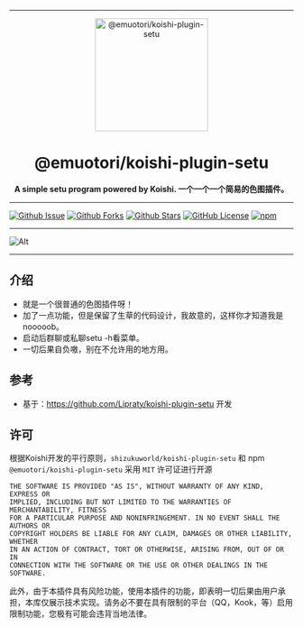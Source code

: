 <div align="center">
    <hr>
    <img src="https://raw.githubusercontent.com/ShizukuWorld/koishi-plugin-setu/master/assets/koimu.png" height="200" alt="@emuotori/koishi-plugin-setu"> 
    <h1>@emuotori/koishi-plugin-setu</h1>
    <b>A simple setu program powered by Koishi. 一个一个一个简易的色图插件。</b>
</div>

---

[![Github Issue](https://img.shields.io/github/issues/ShizukuWorld/koishi-plugin-setu)](https://github.com/ShizukuWorld/koishi-plugin-setu/issues)
[![Github Forks](https://img.shields.io/github/forks/ShizukuWorld/koishi-plugin-setu)](https://github.com/ShizukuWorld/koishi-plugin-setu/fork)
[![Github Stars](https://img.shields.io/github/stars/ShizukuWorld/koishi-plugin-setu)](https://github.com/ShizukuWorld/koishi-plugin-setu)
[![GitHub License](https://img.shields.io/github/license/ShizukuWorld/koishi-plugin-setu)](https://github.com/ShizukuWorld/koishi-plugin-setu/blob/master/LICENSE)
[![npm](https://img.shields.io/npm/v/@emuotori/koishi-plugin-setu?style=flat-square)](https://www.npmjs.com/package/@emuotori/koishi-plugin-setu)

---

![Alt](https://repobeats.axiom.co/api/embed/5862d722880c186b852fa0c7a6c26891efe50b35.svg "Repobeats analytics image")

---

## 介绍
- 就是一个很普通的色图插件呀！
- 加了一点功能，但是保留了生草的代码设计，我故意的，这样你才知道我是nooooob。
- 启动后群聊或私聊setu -h看菜单。
- 一切后果自负嗷，别在不允许用的地方用。

## 参考
- 基于：https://github.com/Lipraty/koishi-plugin-setu 开发

## 许可
根据Koishi开发的平行原则，`shizukuworld/koishi-plugin-setu` 和 npm `@emuotori/koishi-plugin-setu` 采用 `MIT` 许可证进行开源

```text
THE SOFTWARE IS PROVIDED "AS IS", WITHOUT WARRANTY OF ANY KIND, EXPRESS OR
IMPLIED, INCLUDING BUT NOT LIMITED TO THE WARRANTIES OF MERCHANTABILITY, FITNESS
FOR A PARTICULAR PURPOSE AND NONINFRINGEMENT. IN NO EVENT SHALL THE AUTHORS OR
COPYRIGHT HOLDERS BE LIABLE FOR ANY CLAIM, DAMAGES OR OTHER LIABILITY, WHETHER
IN AN ACTION OF CONTRACT, TORT OR OTHERWISE, ARISING FROM, OUT OF OR IN
CONNECTION WITH THE SOFTWARE OR THE USE OR OTHER DEALINGS IN THE SOFTWARE.
```

此外，由于本插件具有风险功能，使用本插件的功能，即表明一切后果由用户承担，本库仅展示技术实现。请务必不要在具有限制的平台（QQ，Kook，等）启用限制功能，您极有可能会违背当地法律。

